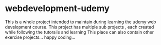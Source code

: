 # webdevelopment-udemy
This is a whole project intended to maintain during learning the udemy web development course.
This project has multiple sub projects , each created while following the tutorails and learning
This place can also contain other exercise projects...
happy coding...
